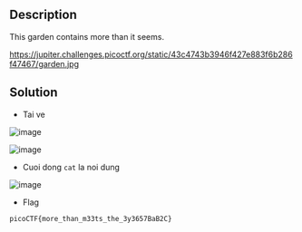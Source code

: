 ## Description

This garden contains more than it seems.

https://jupiter.challenges.picoctf.org/static/43c4743b3946f427e883f6b286f47467/garden.jpg

## Solution

- Tai ve

![image](https://github.com/yeuubonn2k4/Pico/assets/161863346/577ea1ef-4edb-4caa-a68c-89b418c82db6)

![image](https://github.com/yeuubonn2k4/Pico/assets/161863346/6d8322ee-c0dc-41ae-b4d3-4f6726ea8611)

- Cuoi dong ` cat ` la noi dung

![image](https://github.com/yeuubonn2k4/Pico/assets/161863346/2cab97da-eb79-409b-8545-b9303bb94259)

- Flag

`
picoCTF{more_than_m33ts_the_3y3657BaB2C}
`

